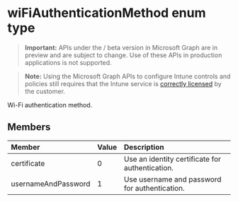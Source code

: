 ﻿# wiFiAuthenticationMethod enum type

> **Important:** APIs under the / beta version in Microsoft Graph are in preview and are subject to change. Use of these APIs in production applications is not supported.

> **Note:** Using the Microsoft Graph APIs to configure Intune controls and policies still requires that the Intune service is [correctly licensed](https://go.microsoft.com/fwlink/?linkid=839381) by the customer.

Wi-Fi authentication method.
## Members
|Member|Value|Description|
|:---|:---|:---|
|certificate|0|Use an identity certificate for authentication.|
|usernameAndPassword|1|Use username and password for authentication.|











